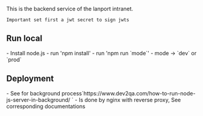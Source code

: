 This is the backend service of the lanport intranet.

`Important set first a jwt secret to sign jwts`

<h2>Run local</h2>
- Install node.js 
- run 'npm install'
- run 'npm run `mode`'
- mode -> `dev` or `prod`

<h2>Deployment</h2>
- See for background process`https://www.dev2qa.com/how-to-run-node-js-server-in-background/ `
- Is done by nginx with reverse proxy, See corresponding documentations